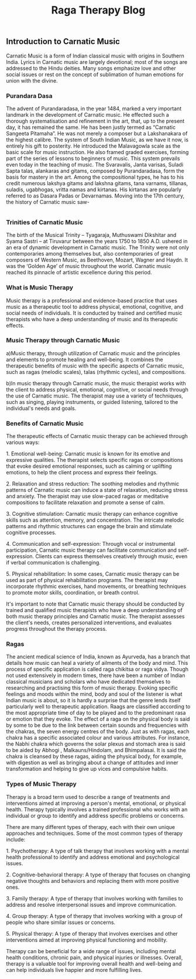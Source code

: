 
<html>
<head>
  <title>Raga Therapy Blog</title>
  
</head>
<body>
  
  <header>
    <h1 class="underline-h1">Raga Therapy Blog</h1>
  </header>


  <main>
    <article>
      <h2 class="underline-h2">Introduction to Carnatic Music</h2>
      <p>Carnatic Music is a form of Indian classical music with origins in Southern India. Lyrics in Carnatic music are largely devotional; most of the songs are addressed to the Hindu deities. Many songs emphasize love and other social issues or rest on the concept of sublimation of human emotions for union with the divine.</p>
    </article>
  </main>
  <h3> Purandara Dasa </h3>
  <p align="left"> The advent of Purandaradasa, in the year 1484, marked a very important landmark in the development of Carnatic music. He effected such a thorough systematisation and refinement in the art, that, up to the present day, it has remained the same. He has been justly termed as “Carnatic Sangeeta Pitamaha”. He was not merely a composer but a Lakshanakara of the highest calibre. The system of South Indian Music, as we have it now, is entirely his gift to posterity. He introduced the Malavagowla scale as the basic scale for music instruction. He also framed graded exercises, forming part of the series of lessons to beginners of music. This system prevails even today in the teaching of music. The Svaravalis, Janta varisas, Suladi Sapta talas, alankaras and gitams, composed by Purandaradasa, form the basis for mastery in the art. Among the compositional types, he has to his credit numerous lakshya gitams and lakshna gitams, tana varnams, tillanas, suladis, ugabhogas, vritta namas and kirtanas. His kirtanas are popularly referred to as Dasara Padas or Devarnamas.
Moving into the 17th century, the history of Carnatic music saw-
</p>
<img source="/ragatherapy.blog.io/swarajya_2021-02_360677e0-6edf-4d7f-9604-5b12e8d383d5_C41850ED_C004_4164_9F43_6D43F64577EB.png">
<h3>Trinities of Carnatic Music</h3>
<p>The birth of the Musical Trinity – Tyagaraja, Muthuswami Dikshitar and Syama Sastri – at Tiruvarur between the years 1750 to 1850 A.D. ushered in an era of dynamic development in Carnatic music. The Trinity were not only contemporaries among themselves but, also contemporaries of great composers of Western Music, as Beethoven, Mozart, Wagner and Haydn. It was the ‘Golden Age’ of music throughout the world. Carnatic music reached its pinnacle of artistic excellence during this period.
</p>
<h3>What is Music Therapy</h3>
<p>Music therapy is a professional and evidence-based practice that uses music as a therapeutic tool to address physical, emotional, cognitive, and social needs of individuals. It is conducted by trained and certified music therapists who have a deep understanding of music and its therapeutic effects.</p>
<h3>Music Therapy through Carnatic Music</h3>
<p>
  a)Music therapy, through utilization of Carnatic music and the principles and elements to promote healing and well-being. It combines the therapeutic benefits of music with the specific aspects of Carnatic music, such as ragas (melodic scales), talas (rhythmic cycles), and compositions.</p>
  
  <p>b)In music therapy through Carnatic music, the music therapist works with the client to address physical, emotional, cognitive, or social needs through the use of Carnatic music. The therapist may use a variety of techniques, such as singing, playing instruments, or guided listening, tailored to the individual's needs and goals.</p>

<h3>Benefits of Carnatic Music</h3>
  <p>The therapeutic effects of Carnatic music therapy can be achieved through various ways:</p>
  <p>1. Emotional well-being: Carnatic music is known for its emotive and expressive qualities. The therapist selects specific ragas or compositions that evoke desired emotional responses, such as calming or uplifting emotions, to help the client process and express their feelings.</p>
  <p>2. Relaxation and stress reduction: The soothing melodies and rhythmic patterns of Carnatic music can induce a state of relaxation, reducing stress and anxiety. The therapist may use slow-paced ragas or meditative compositions to facilitate relaxation and promote a sense of calm.</p>
  <p>3. Cognitive stimulation: Carnatic music therapy can enhance cognitive skills such as attention, memory, and concentration. The intricate melodic patterns and rhythmic structures can engage the brain and stimulate cognitive processes.</p>
  <p>4. Communication and self-expression: Through vocal or instrumental participation, Carnatic music therapy can facilitate communication and self-expression. Clients can express themselves creatively through music, even if verbal communication is challenging.</p>
  <p>5. Physical rehabilitation: In some cases, Carnatic music therapy can be used as part of physical rehabilitation programs. The therapist may incorporate rhythmic exercises, hand movements, or breathing techniques to promote motor skills, coordination, or breath control.</p>
  <p>It's important to note that Carnatic music therapy should be conducted by trained and qualified music therapists who have a deep understanding of both music therapy principles and Carnatic music. The therapist assesses the client's needs, creates personalized interventions, and evaluates progress throughout the therapy process.</p>
  <h3>Ragas</h3>
  <p1>The ancient medical science of India, known as Ayurveda, has a branch that details how music can heal a variety of ailments of the body and mind. This process of specific application is called raga chikitsa or raga vidya. Though not used extensively in modern times, there have been a number of Indian classical musicians and scholars who have dedicated themselves to researching and practising this form of music therapy.
</p1>
<p1>Evoking specific feelings and moods within the mind, body and soul of the listener is what Indian music is about, so it is hardly a surprise that the genre lends itself particularly well to therapeutic application. Raags are classified according to the most appropriate time of day to be played and to the predominant rasa or emotion that they evoke.</p1>
<p1>The effect of a raga on the physical body is said by some to be due to the link between certain sounds and frequencies with the chakras, the seven energy centres of the body. Just as with ragas, each chakra has a specific associated colour and various attributes. For instance, the Nabhi chakra which governs the solar plexus and stomach area is said to be aided by Abhogi , Malkauns/Hindolam, and Bhimpalasai. It is said the chakra is cleansed by these ragas, aiding the physical body, for example, with digestion as well as bringing about a change of attitudes and inner transformation and helping to give up vices and compulsive habits.</p1>
<h3>Types of Music Therapy</h3>
<p>Therapy is a broad term used to describe a range of treatments and interventions aimed at improving a person's mental, emotional, or physical health. Therapy typically involves a trained professional who works with an individual or group to identify and address specific problems or concerns.</p>
<p>There are many different types of therapy, each with their own unique approaches and techniques. Some of the most common types of therapy include:
</p>
<p>1. Psychotherapy: A type of talk therapy that involves working with a mental health professional to identify and address emotional and psychological issues.
</p>
<p>2. Cognitive-behavioral therapy: A type of therapy that focuses on changing negative thoughts and behaviors and replacing them with more positive ones.
</p>
<p>3. Family therapy: A type of therapy that involves working with families to address and resolve interpersonal issues and improve communication.
</p>
<p>4. Group therapy: A type of therapy that involves working with a group of people who share similar issues or concerns.
</p>
<p>5. Physical therapy: A type of therapy that involves exercises and other interventions aimed at improving physical functioning and mobility.
</p>
<p>Therapy can be beneficial for a wide range of issues, including mental health conditions, chronic pain, and physical injuries or illnesses. Overall, therapy is a valuable tool for improving overall health and well-being and can help individuals live happier and more fulfilling lives.</p>

</body>
</html>


